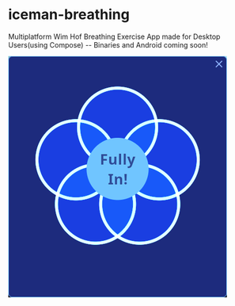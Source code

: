 # iceman-breathing
Multiplatform Wim Hof Breathing Exercise App made for Desktop Users(using Compose) -- Binaries and Android coming soon!

![Screenshot](screenshots/iceman_full.png)

